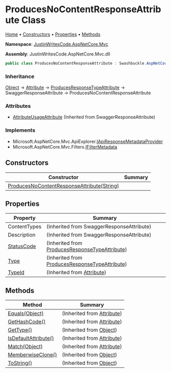 # ProducesNoContentResponseAttribute Class

[Home](../../README.md) &#x2022; [Constructors](#constructors) &#x2022; [Properties](#properties) &#x2022; [Methods](#methods)

**Namespace**: [JustinWritesCode.AspNetCore.Mvc](../README.md)

**Assembly**: JustinWritesCode\.AspNetCore\.Mvc\.dll

```csharp
public class ProducesNoContentResponseAttribute : Swashbuckle.AspNetCore.Annotations.SwaggerResponseAttribute
```

### Inheritance

[Object](https://docs.microsoft.com/en-us/dotnet/api/system.object) &#x2192; [Attribute](https://docs.microsoft.com/en-us/dotnet/api/system.attribute) &#x2192; [ProducesResponseTypeAttribute](https://docs.microsoft.com/en-us/dotnet/api/microsoft.aspnetcore.mvc.producesresponsetypeattribute) &#x2192; SwaggerResponseAttribute &#x2192; ProducesNoContentResponseAttribute

### Attributes

* [AttributeUsageAttribute](https://docs.microsoft.com/en-us/dotnet/api/system.attributeusageattribute) \(Inherited from SwaggerResponseAttribute\)

### Implements

* Microsoft\.AspNetCore\.Mvc\.ApiExplorer\.[IApiResponseMetadataProvider](https://docs.microsoft.com/en-us/dotnet/api/microsoft.aspnetcore.mvc.apiexplorer.iapiresponsemetadataprovider)
* Microsoft\.AspNetCore\.Mvc\.Filters\.[IFilterMetadata](https://docs.microsoft.com/en-us/dotnet/api/microsoft.aspnetcore.mvc.filters.ifiltermetadata)

## Constructors

| Constructor | Summary |
| ----------- | ------- |
| [ProducesNoContentResponseAttribute(String)](-ctor/README.md) | |

## Properties

| Property | Summary |
| -------- | ------- |
| ContentTypes |  \(Inherited from SwaggerResponseAttribute\) |
| Description |  \(Inherited from SwaggerResponseAttribute\) |
| [StatusCode](https://docs.microsoft.com/en-us/dotnet/api/microsoft.aspnetcore.mvc.producesresponsetypeattribute.statuscode) |  \(Inherited from [ProducesResponseTypeAttribute](https://docs.microsoft.com/en-us/dotnet/api/microsoft.aspnetcore.mvc.producesresponsetypeattribute)\) |
| [Type](https://docs.microsoft.com/en-us/dotnet/api/microsoft.aspnetcore.mvc.producesresponsetypeattribute.type) |  \(Inherited from [ProducesResponseTypeAttribute](https://docs.microsoft.com/en-us/dotnet/api/microsoft.aspnetcore.mvc.producesresponsetypeattribute)\) |
| [TypeId](https://docs.microsoft.com/en-us/dotnet/api/system.attribute.typeid) |  \(Inherited from [Attribute](https://docs.microsoft.com/en-us/dotnet/api/system.attribute)\) |

## Methods

| Method | Summary |
| ------ | ------- |
| [Equals(Object)](https://docs.microsoft.com/en-us/dotnet/api/system.attribute.equals) |  \(Inherited from [Attribute](https://docs.microsoft.com/en-us/dotnet/api/system.attribute)\) |
| [GetHashCode()](https://docs.microsoft.com/en-us/dotnet/api/system.attribute.gethashcode) |  \(Inherited from [Attribute](https://docs.microsoft.com/en-us/dotnet/api/system.attribute)\) |
| [GetType()](https://docs.microsoft.com/en-us/dotnet/api/system.object.gettype) |  \(Inherited from [Object](https://docs.microsoft.com/en-us/dotnet/api/system.object)\) |
| [IsDefaultAttribute()](https://docs.microsoft.com/en-us/dotnet/api/system.attribute.isdefaultattribute) |  \(Inherited from [Attribute](https://docs.microsoft.com/en-us/dotnet/api/system.attribute)\) |
| [Match(Object)](https://docs.microsoft.com/en-us/dotnet/api/system.attribute.match) |  \(Inherited from [Attribute](https://docs.microsoft.com/en-us/dotnet/api/system.attribute)\) |
| [MemberwiseClone()](https://docs.microsoft.com/en-us/dotnet/api/system.object.memberwiseclone) |  \(Inherited from [Object](https://docs.microsoft.com/en-us/dotnet/api/system.object)\) |
| [ToString()](https://docs.microsoft.com/en-us/dotnet/api/system.object.tostring) |  \(Inherited from [Object](https://docs.microsoft.com/en-us/dotnet/api/system.object)\) |

